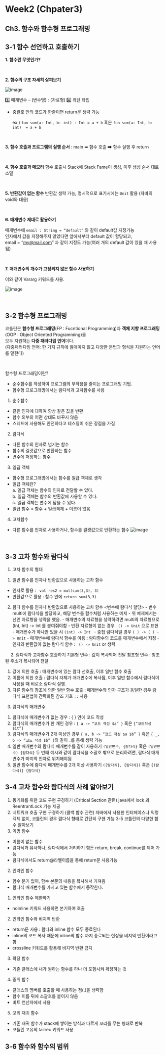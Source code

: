 # Week2 (Chpater3)
## Ch3. 함수와 함수형 프로그래밍

## 3-1 함수 선언하고 호출하기
**1. 함수란 무엇인가?**

<br/>

**2. 함수의 구조 자세히 살펴보기**

   ![image](https://user-images.githubusercontent.com/59546818/139279059-20bf1ccf-9656-4a12-ac46-77a0b2a7471d.png)

   3️⃣ 매개변수 – (변수명) : (자료형)    4️⃣ 리턴 타입
    
  - 중괄호 안의 코드가 한줄이면 return문 생략 가능
  
    ex ) `fun sum(a: Int, b: int) : Int = a + b` 혹은 `fun sum(a: Int, b: int)  = a + b`
    
<br/>
    
**3. 함수 호출과 프로그램의 실행 순서** : main ➡ 함수 호출  ➡ 함수 실행 후 return

<br/>

**4. 함수 호출과 메모리**
함수 호출시 Stack에 Stack Fame이 생성, 이후 생성 순서 대로 소멸

<br/>

**5. 반환값이 없는 함수**
반환값 생략 가능, 명시적으로 표기시에는 `Unit` 활용 (자바의 void와 대응)

<br/>

**6. 매개변수 제대로 활용하기**

매개변수에 `email : String = “default”` 와 같이 default값 지정가능 <br/>
인자에서 값을 지정해주지 않았다면 앞에서부터 default 값이 할당되고, <br/>
email = “my@mail.com” 과 같이 지정도 가능(여러 개의 default 값이 있을 때 사용됨) <br/>

<br/>


**7. 매개변수의 개수가 고정되지 않은 함수 사용하기**

이와 같이 Vararg 키워드를 사용.


![image](https://user-images.githubusercontent.com/59546818/139281290-6723c853-ece2-4565-9c4f-16211b756701.png)


<br/>

## 3-2 함수형 프로그래밍
코틀린은 **함수형 프로그래밍**(FP : Fucntional Programming)과 **객체 지향 프로그래밍**(OOP : Object Oriented Programming)을 <br/>
모두 지원하는 **다중 패러다임 언어**이다. <br/>
(다중패러다임 언어: 한 가지 규칙에 얽매이지 않고 다양한 문법과 형식을 지원하는 언어를 말한다)

<br/>

함수형 프로그래밍이란?
- 순수함수를 작성하여 프로그램의 부작용을 줄이는 프로그래밍 기법.
- 함수형 프로그래밍에서는 람다식과 고차함수를 사용

1) 순수함수
- 같은 인자에 대하여 항상 같은 값을 반환 
- 함수 외부의 어떤 상태도 바꾸지 않음 
- 스레드에 사용해도 안전하다고 테스팅이 쉬운 장점을 가짐
2) 람다식 
- 다른 함수의 인자로 넘기는 함수
- 함수의 결괏값으로 반환하는 함수
- 변수에 저장하는 함수

3) 일급 객체
  - 함수형 프로그래밍에서는 함수를 일급 객체로 생각
  - 일급 객체란? <br/>
    a. 일급 객체는 함수의 인자로 전달할 수 있다. <br/>
    b. 일급 객체는 함수의 반환값에 사용할 수 있다. <br/>
    c. 일급 객체는 변수에 담을 수 있다. <br/>
  - 일급 함수 = 함수 + 일급객체 + 이름이 없음

4) 고차함수
  - 다른 함수를 인자로 사용하거나, 함수를 결괏값으로 반환하는 함수
![image](https://user-images.githubusercontent.com/59546818/139282131-50a2f937-b4e9-4f14-a9d5-c87f6975b322.png)

     

 
## 3-3 고차 함수와 람다식
1. 고차 함수의 형태
  1) 일반 함수를 인자나 반환값으로 사용하는 고차 함수
   - 인자로 활용 : ` val res2 = mul(sum(3,3), 3)`
   - 반환값으로 활용 : 함수 안에 `return sum(3,3)`
  2) 람다 함수를 인자나 반환값으로 사용하는 고차 함수
    <변수에 람다식 할당>
    - 변수 multi에 람다식을 할당하고, 해당 변수를 함수처럼 사용하는 예제
    - 위 예제에서는 선언 자료형을 생략을 했음.
    - 매개변수의 자료형을 생략하려면 multi의 자료형으로 (Int, Int) -> Int 를 붙여줘야함
    - 반환 자료형이 없는 경우 ` () -> Unit` 으로 표현
    - 매개변수가 하나만 있을 시 `(int) -> Int ` 
    - 중첩 람다식일 경우 `( ) -> ( ) -> Unit`
    - 매개변수에 람다식 함수를 이용 : 람다함수의 코드를 매개변수에서 지정
    - 인자와 반환값이 없는 람다식 함수 :  ` () -> Unit` or 생략

 
2. 람다식과 고차함수 호출하기
기본형 변수 : 값이 복사되어 전달
참조형 변수 : 참조된 주소가 복사되어 전달
1) 값에 의한 호출 : 매개변수에 있는 람다 선호출, 이후 일반 함수 호출
2) 이름에 의한 호출 : 람다식 자체가 매개변수에 복사됨, 이후 일반 함수에서 람다식이 사용될 때 비로소 람다식 실행.
3) 다른 함수의 참조에 의한 일반 함수 호출 : 매개변수와 인자 구조가 동일한 경우 람다식 표현법이 간략화된 참조 기호 `::` 사용

3. 람다식의 매개변수
1) 람다식에 매개변수가 없는 경우 : { } 안에 코드 작성
2) 람다식의 매개변수가 한 개인 경우 : `{ a -> “코드 작성 $a” }` 혹은 `{“코드작성 $it”}`
3) 람다식의 매개변수가 2개 이상인 경우 
`{ a, b -> “코드 작성 $a $b” }` 혹은 `{ _, b -> “코드 작성 $b” }`와 같이 _를 통해 생략 가능
4) 일반 매개변수와 람다식 매개변수를 같이 사용하기
`(일반변수, {람다식}` 혹은 `(일반변수) {람다식}`
두 번째 예시와 같이 람다식을 소괄호 밖으로 분리하려면, 람다식 매개변수가 마지막 인자로 위치해야됨
5) 일반 함수에 람다식 매개변수를 2개 이상 사용하기 
`({람다식}, {람다식})` 혹은 `{(람다식)} {람다식}`

## 3-4 고차 함수와 람다식의 사례 알아보기
1. 동기화를 위한 코드 구현 구경하기 (Critical Section 관련)
java에서 lock 과 ReentrantLock 기능 제공
2. 네트워크 호출 구현 구경하기 (콜백 함수 관련)
자바에서 사용한 인터페이스나 익명 객체 없이, 코틀린의 경우 람다식 형태로 간단히 구현 가능
3-5 코틀린의 다양한 함수 알아보기
1. 익명 함수 
- 이름이 없는 함수
- 람다식과 유사하나, 람다식에서 처리하기 힘든 return, break, continue를 제어 가능
- 람다식에서도 return@라벨이름을 통해 return문 사용가능
2. 인라인 함수
- 함수 분기 없이, 함수 본문의 내용을 복사해서 가져옴
- 람다식 매개변수를 가지고 있는 함수에서 동작한다.
1) 인라인 함수 제한하기
- noinline 키워드 사용하면 본기하여 호출
2) 인라인 함수와 비지역 반환
  - return문 사용 : 람다와 inline 함수 모두 종료된다
  - inline의 코드 복사 때문에 inline의 함수 까지 종료되는 현상을 비지역 반환이라고 함
  - crossline 키워드를 활용해 비지역 반환 금지 
3. 확장 함수
  - 기존 클래스에 내가 원하는 함수를 하나 더 포함시켜 확장하는 것
4. 중위 함수
- 클래스의 멤버를 호출할 때 사용하는 점(.)을 생략함
- 함수 이름 뒤에 소괄호를 붙이지 않음
- 비트 연산자에서 사용
5. 꼬리 재귀 함수
- 기존 재귀 함수가 stack에 쌓이는 방식과 다르게 꼬리를 무는 형태로 반복
- 코들린 고유의 tailrec 키워드 사용
 

## 3-6 함수와 함수의 범위
